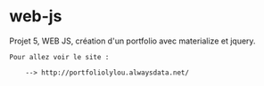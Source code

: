 # web-js
Projet 5, WEB JS, création d'un portfolio avec materialize et jquery.

    Pour allez voir le site : 

        --> http://portfoliolylou.alwaysdata.net/